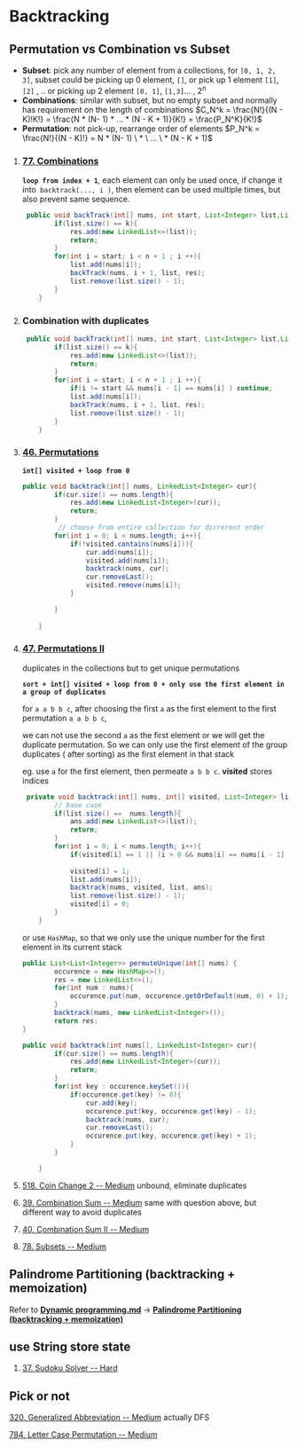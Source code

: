 # Backtracking



## Permutation vs Combination vs Subset

+ **Subset**: pick any number of element from a collections, for `[0, 1, 2, 3]`, subset could be picking up 0 element, `[]`, or pick up 1 element `[1]`, `[2]` , .. or picking up 2 element `[0, 1]`, `[1,3]`... , $2^n$
+ **Combinations**: similar with subset, but no empty subset and normally has requirement on the length of combinations $C_N^k = \frac{N!}{(N - K)!K!} = \frac{N * (N- 1) * ... * (N - K + 1)}{K!} = \frac{P_N^K}{K!}$
+ **Permutation**: not pick-up, rearrange order of elements $P_N^k = \frac{N!}{(N - K)!} = N * (N- 1) \ * \  ... \ * (N - K + 1)$

1. ### [77. Combinations](https://leetcode.com/problems/combinations/) 

   **`loop from index + 1`**, each element can only be used once, if change it into` backtrack(..., i )`, then element can be used multiple times, but also prevent same sequence.

   ```java
    public void backTrack(int[] nums, int start, List<Integer> list,List<List<Integer>> res){
           if(list.size() == k){
               res.add(new LinkedList<>(list));
               return;
           }
           for(int i = start; i < n + 1 ; i ++){
               list.add(nums[i]);
               backTrack(nums, i + 1, list, res);
               list.remove(list.size() - 1);
           }
       }
   ```

   

2. ### Combination with duplicates

   ```java
    public void backTrack(int[] nums, int start, List<Integer> list,List<List<Integer>> res){
           if(list.size() == k){
               res.add(new LinkedList<>(list));
               return;
           }
           for(int i = start; i < n + 1 ; i ++){
               if(i != start && nums[i - 1] == nums[i] ) continue;
               list.add(nums[i]);
               backTrack(nums, i + 1, list, res);
               list.remove(list.size() - 1);
           }
       }
   ```

   

3. ### [46. Permutations](https://leetcode.com/problems/permutations/) 

   **`int[] visited + loop from 0`**

   ```java
   public void backtrack(int[] nums, LinkedList<Integer> cur){
           if(cur.size() == nums.length){
               res.add(new LinkedList<Integer>(cur));
               return;
           }
          	// choose from entire collection for dirrerent order
           for(int i = 0; i < nums.length; i++){
               if(!visited.contains(nums[i])){
                   cur.add(nums[i]);
                   visited.add(nums[i]);
                   backtrack(nums, cur);
                   cur.removeLast();
                   visited.remove(nums[i]);
               }
   
           }
           
       }
   ```

   

4. ### [47. Permutations II](https://leetcode.com/problems/permutations-ii/) 

   duplicates in the collections but to get unique permutations

   **`sort + int[] visited + loop from 0 + only use the first element in a group of duplicates`**

   for `a a b b c`, after choosing the first `a` as the first element to the first permutation `a a b b c`, 

   we can not use the second `a` as the first element or we will get the duplicate permutation. So we can only use the first element of the group duplicates ( after sorting) as the first element in that stack

   eg. use `a` for the first element, then permeate `a b b c`. **visited** stores indices

   ```java
    private void backtrack(int[] nums, int[] visited, List<Integer> list, List<List<Integer>> ans){
           // base case
           if(list.size() ==  nums.length){
               ans.add(new LinkedList<>(list));
               return;
           }
           for(int i = 0; i < nums.length; i++){
               if(visited[i] == 1 || (i > 0 && nums[i] == nums[i - 1] && visited[i - 1] == 0)) continue;
              
               visited[i] = 1;
               list.add(nums[i]);
               backtrack(nums, visited, list, ans);
               list.remove(list.size() - 1);
               visited[i] = 0;
           }
       }
   ```

   or use `HashMap`, so that we only use the unique number for the first element in its current stack

   ```java
   public List<List<Integer>> permuteUnique(int[] nums) {
           occurence = new HashMap<>();
           res = new LinkedList<>();
           for(int num : nums){
               occurence.put(num, occurence.getOrDefault(num, 0) + 1);
           }
           backtrack(nums, new LinkedList<Integer>());
           return res;
   } 
   
   public void backtrack(int nums[], LinkedList<Integer> cur){
           if(cur.size() == nums.length){
               res.add(new LinkedList<Integer>(cur));
               return;
           }
           for(int key : occurence.keySet()){
               if(occurence.get(key) != 0){
                   cur.add(key);
                   occurence.put(key, occurence.get(key) - 1);
                   backtrack(nums, cur);
                   cur.removeLast();
                   occurence.put(key, occurence.get(key) + 1);
               }            
           }
   
       }
   ```

   

5. [518. Coin Change 2 -- Medium](https://leetcode.com/problems/coin-change-2/) unbound, eliminate duplicates

6. [39. Combination Sum -- Medium](https://leetcode.com/problems/combination-sum/) same with question above, but different way to avoid duplicates

7. [40. Combination Sum II -- Medium](https://leetcode.com/problems/combination-sum-ii)

8. [78. Subsets -- Medium](https://leetcode.com/problems/subsets)





## Palindrome Partitioning (backtracking + memoization)

Refer to **<u>Dynamic programming.md</u>** -> **<u>Palindrome Partitioning (backtracking + memoization)</u>**



## use String store state

1. [37. Sudoku Solver -- Hard](https://leetcode.com/problems/sudoku-solver)

## Pick or not

[320. Generalized Abbreviation -- Medium](https://leetcode.com/problems/generalized-abbreviation/) actually DFS

[784. Letter Case Permutation --  Medium](https://leetcode.com/problems/letter-case-permutation/)
